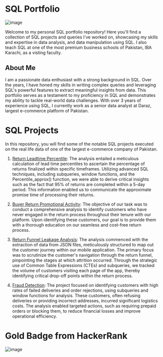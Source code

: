# SQL Portfolio
![image](https://github.com/Asadsajid1997/SQL-Projects/assets/126636246/a16ca2ae-5b42-4455-8de1-511bbdc91cc7)

Welcome to my personal SQL portfolio repository! Here you'll find a collection of SQL projects and queries I've worked on, showcasing my skills and expertise in data analysis, and data manipulation using SQL. I also teach SQL at one of the most premium business schools of Pakistan, IBA Karachi, as a visting faculty.


## About Me
I am a passionate data enthusiast with a strong background in SQL. Over the years, I have honed my skills in writing complex queries and leveraging SQL's powerful features to extract meaningful insights from data. This portfolio serves as a testament to my proficiency in SQL and demonstrates my ability to tackle real-world data challenges. With over 3 years of experience using SQL, I currently work as a senior data analyst at Daraz, largest e-commerce platform of Pakistan.


 
# SQL Projects
In this repository, you will find some of the notable SQL projects executed on the real life data of one of the largest e-commerce company of Pakistan.

  1. [Return Leadtime Percentile](https://github.com/Asadsajid1997/SQL-Projects/blob/main/Scripts/Return%20Leadtime%20Percentile): The analysis entailed a meticulous calculation of lead time percentiles to ascertain the percentage of returns finalized within specific timeframes. Utilizing advanced SQL techniques, including subqueries, window functions, and the Percentile_approx() function, we were able to derive critical insights such as the fact that 95% of returns are completed within a 5-day period. This information enabled us to communicate the approximate promise time of processing their returns.


  2. [Buyer Return Promotional Activity](https://github.com/Asadsajid1997/SQL-Projects/blob/main/Scripts/Buyer%20Return%20Promotional%20Activity): The objective of our task was to conduct a comprehensive analysis
to identify customers who have never engaged in the return process throughout their tenure with our platform. Upon identifying these customers, our goal is to provide them with a thorough education on our           seamless and cost-free return process.


  3. [Return Funnel Leakage Analysis](https://github.com/Asadsajid1997/SQL-Projects/blob/main/Scripts/Return%20Funnel%20Leakage%20Analysis): The analysis commenced with the extraction of data from JSON files, meticulously structured to map out the customer journey within our mobile application. The primary focus was to scrutinize the customer's navigation through the return funnel, pinpointing the stages at which attrition occurred. Through the strategic use of Common Table Expressions (CTEs) and subqueries, we tracked the volume of customers visiting each page of the app, thereby identifying critical drop-off points within the return process.

  4. [Fraud Detection](https://github.com/Asadsajid1997/SQL-Projects/blob/main/Scripts/Fraud%20Detection): The project focused on identifying customers with high rates of failed deliveries and order rejections, using subqueries and window functions for analysis. These customers, often refusing deliveries or providing incorrect addresses, incurred significant logistics costs. The analysis enabled targeted actions, such as requiring prepaid orders or blocking them, to reduce financial losses and improve operational efficiency.

# Gold Badge from HackerRank
![image](https://github.com/Asadsajid1997/SQL-Projects/assets/126636246/41168564-9e31-44b7-bce3-32e08a2d0cd5)

